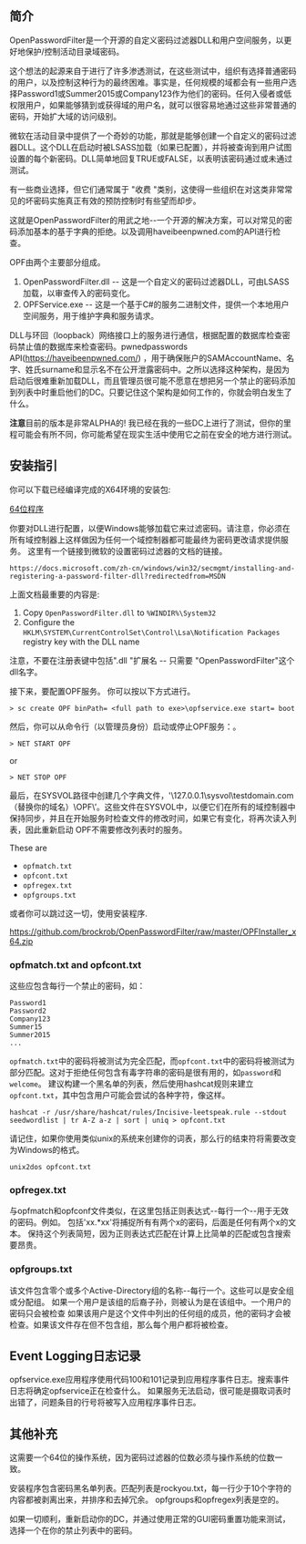 简介
------------
OpenPasswordFilter是一个开源的自定义密码过滤器DLL和用户空间服务，以更好地保护/控制活动目录域密码。

这个想法的起源来自于进行了许多渗透测试，在这些测试中，组织有选择普通密码的用户，以及控制这种行为的最终困难。事实是，任何规模的域都会有一些用户选择Password1或Summer2015或Company123作为他们的密码。任何入侵者或低权限用户，如果能够猜到或获得域的用户名，就可以很容易地通过这些非常普通的密码，开始扩大域的访问级别。

微软在活动目录中提供了一个奇妙的功能，那就是能够创建一个自定义的密码过滤器DLL。这个DLL在启动时被LSASS加载（如果已配置），并将被查询到用户试图设置的每个新密码。DLL简单地回复TRUE或FALSE，以表明该密码通过或未通过测试。

有一些商业选择，但它们通常属于 "收费 "类别，这使得一些组织在对这类非常常见的坏密码实施真正有效的预防控制时有些望而却步。

这就是OpenPasswordFilter的用武之地--一个开源的解决方案，可以对常见的密码添加基本的基于字典的拒绝。以及调用haveibeenpwned.com的API进行检查。

OPF由两个主要部分组成。

   1. OpenPasswordFilter.dll -- 这是一个自定义的密码过滤器DLL，可由LSASS加载，以审查传入的密码变化。
   2. OPFService.exe -- 这是一个基于C#的服务二进制文件，提供一个本地用户空间服务，用于维护字典和服务请求。
  
DLL与环回（loopback）网络接口上的服务进行通信，根据配置的数据库检查密码禁止值的数据库来检查密码。pwnedpasswords API(https://haveibeenpwned.com/) ，用于确保账户的SAMAccountName、名字、姓氏surname和显示名不在公开泄露密码中。之所以选择这种架构，是因为启动后很难重新加载DLL，而且管理员很可能不愿意在想把另一个禁止的密码添加到列表中时重启他们的DC。只要记住这个架构是如何工作的，你就会明白发生了什么。

**注意**目前的版本是非常ALPHA的!  我已经在我的一些DC上进行了测试，但你的里程可能会有所不同，你可能希望在现实生活中使用它之前在安全的地方进行测试。


安装指引
------------
你可以下载已经编译完成的X64环境的安装包:

[64位程序](https://github.com/brockrob/OpenPasswordFilter/tree/master/x64/Release)

你要对DLL进行配置，以便Windows能够加载它来过滤密码。请注意，你必须在所有域控制器上这样做因为任何一个域控制器都可能最终为密码更改请求提供服务。 这里有一个链接到微软的设置密码过滤器的文档的链接。

    https://docs.microsoft.com/zh-cn/windows/win32/secmgmt/installing-and-registering-a-password-filter-dll?redirectedfrom=MSDN
    
上面文档最重要的内容是:

  1. Copy `OpenPasswordFilter.dll` to `%WINDIR%\System32`
  2. Configure the `HKLM\SYSTEM\CurrentControlSet\Control\Lsa\Notification Packages` registry key with the DLL name
  
注意，不要在注册表键中包括".dll "扩展名 -- 只需要 "OpenPasswordFilter"这个dll名字。

接下来，要配置OPF服务。 你可以按以下方式进行。

    > sc create OPF binPath= <full path to exe>\opfservice.exe start= boot

然后，你可以从命令行（以管理员身份）启动或停止OPF服务：。
    
    > NET START OPF

or

    > NET STOP OPF

最后，在SYSVOL路径中创建几个字典文件，'\\127.0.0.1\sysvol\testdomain.com（替换你的域名）\OPF\’。这些文件在SYSVOL中，以便它们在所有的域控制器中保持同步，并且在开始服务时检查文件的修改时间，如果它有变化，将再次读入列表，因此重新启动 OPF不需要修改列表时的服务。

These are
- `opfmatch.txt`
- `opfcont.txt`
- `opfregex.txt`
- `opfgroups.txt`

或者你可以跳过这一切，使用安装程序. 

   https://github.com/brockrob/OpenPasswordFilter/raw/master/OPFInstaller_x64.zip

### opfmatch.txt and opfcont.txt
这些应包含每行一个禁止的密码，如：

    Password1
    Password2
    Company123
    Summer15
    Summer2015
    ...

`opfmatch.txt`中的密码将被测试为完全匹配，而`opfcont.txt`中的密码将被测试为部分匹配。这对于拒绝任何包含有毒字符串的密码是很有用的，如`password`和`welcome`。
建议构建一个黑名单的列表，然后使用hashcat规则来建立`opfcont.txt`，其中包含用户可能会尝试的各种字符，像这样。

`hashcat -r /usr/share/hashcat/rules/Incisive-leetspeak.rule --stdout seedwordlist | tr A-Z a-z | sort | uniq > opfcont.txt`

请记住，如果你使用类似unix的系统来创建你的词表，那么行的结束符将需要改变为Windows的格式。

`unix2dos opfcont.txt`

### opfregex.txt
与opfmatch和opfconf文件类似，在这里包括正则表达式--每行一个--用于无效的密码。例如。
包括'xx.*xx'将捕捉所有有两个x的密码，后面是任何有两个x的文本。
保持这个列表简短，因为正则表达式匹配在计算上比简单的匹配或包含搜索要昂贵。

### opfgroups.txt
该文件包含零个或多个Active-Directory组的名称--每行一个。这些可以是安全组或分配组。
如果一个用户是该组的后裔子孙，则被认为是在该组中。一个用户的密码只会被检查 
如果该用户是这个文件中列出的任何组的成员，他的密码才会被检查。如果该文件存在但不包含组，那么每个用户都将被检查。

## Event Logging日志记录
opfservice.exe应用程序使用代码100和101记录到应用程序事件日志。搜索事件日志将确定opfservice正在检查什么。
如果服务无法启动，很可能是摄取词表时出错了，问题条目的行号将被写入应用程序事件日志。

## 其他补充
这需要一个64位的操作系统，因为密码过滤器的位数必须与操作系统的位数一致。

安装程序包含密码黑名单列表。匹配列表是rockyou.txt，每一行少于10个字符的内容都被剥离出来，并排序和去掉冗余。
opfgroups和opfregex列表是空的。

如果一切顺利，重新启动你的DC，并通过使用正常的GUI密码重置功能来测试，选择一个在你的禁止列表中的密码。

